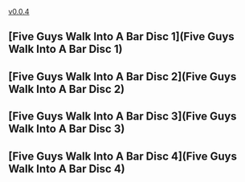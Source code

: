 [v0.0.4](https://github.com/littleflute/Faces/edit/master/README.md)


## [Five Guys Walk Into A Bar Disc 1](Five Guys Walk Into A Bar Disc 1)

## [Five Guys Walk Into A Bar Disc 2](Five Guys Walk Into A Bar Disc 2)

## [Five Guys Walk Into A Bar Disc 3](Five Guys Walk Into A Bar Disc 3)

## [Five Guys Walk Into A Bar Disc 4](Five Guys Walk Into A Bar Disc 4)

